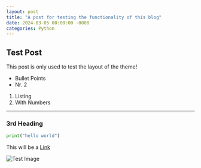 ```yaml
---
layout: post
title: "A post for testing the functionality of this blog"
date: 2024-03-05 00:00:00 -0000
categories: Python
---
```


## Test Post
This post is only used to test the layout of the theme!

- Bullet Points
- Nr. 2

1. Listing
2. With Numbers

---

### 3rd Heading 

```python
print("hello world")
```

This will be a [Link](https://test.com)

![Test Image](https://hips.hearstapps.com/hmg-prod/images/dog-puppy-on-garden-royalty-free-image-1586966191.jpg?crop%253D0.752xw%253A1.00xh%253B0.175xw%252C0%2526resize%253D1200%253A%252A)